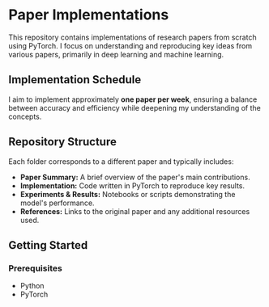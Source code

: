 # Paper Implementations

This repository contains implementations of research papers from scratch using PyTorch. I focus on understanding and reproducing key ideas from various papers, primarily in deep learning and machine learning.

## Implementation Schedule
I aim to implement approximately **one paper per week**, ensuring a balance between accuracy and efficiency while deepening my understanding of the concepts.

## Repository Structure
Each folder corresponds to a different paper and typically includes:
- **Paper Summary:** A brief overview of the paper's main contributions.
- **Implementation:** Code written in PyTorch to reproduce key results.
- **Experiments & Results:** Notebooks or scripts demonstrating the model's performance.
- **References:** Links to the original paper and any additional resources used.

## Getting Started
### Prerequisites
- Python
- PyTorch




